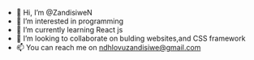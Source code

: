 - 👋 Hi, I’m @ZandisiweN
- 👀 I’m interested in programming
- 🌱 I’m currently learning React js
- 💞️ I’m looking to collaborate on bulding websites,and CSS framework
- 📫 You can reach me on ndhlovuzandisiwe@gmail.com

<!---
ZandisiweN/ZandisiweN is a ✨ special ✨ repository because its `README.md` (this file) appears on your GitHub profile.
You can click the Preview link to take a look at your changes.
--->
